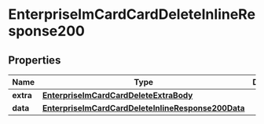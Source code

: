 # EnterpriseImCardCardDeleteInlineResponse200

## Properties
Name | Type | Description | Notes
------------ | ------------- | ------------- | -------------
**extra** | [**EnterpriseImCardCardDeleteExtraBody**](EnterpriseImCardCardDeleteExtraBody.md) |  |  [optional]
**data** | [**EnterpriseImCardCardDeleteInlineResponse200Data**](EnterpriseImCardCardDeleteInlineResponse200Data.md) |  |  [optional]
